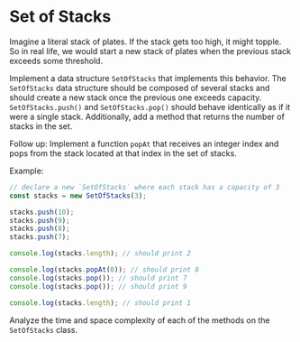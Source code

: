 # Set of Stacks

Imagine a literal stack of plates. If the stack gets too high, it might topple. So in real life, we would start a new stack of plates when the previous stack exceeds some threshold.

Implement a data structure `SetOfStacks` that implements this behavior. The `SetOfStacks` data structure should be composed of several stacks and should create a new stack once the previous one exceeds capacity. `SetOfStacks.push()` and `SetOfStacks.pop()` should behave identically as if it were a single stack. Additionally, add a method that returns the number of stacks in the set.

Follow up:
Implement a function `popAt` that receives an integer index and pops from the stack located at that index in the set of stacks.

Example:

```js
// declare a new `SetOfStacks` where each stack has a capacity of 3
const stacks = new SetOfStacks(3);

stacks.push(10);
stacks.push(9);
stacks.push(8);
stacks.push(7);

console.log(stacks.length); // should print 2

console.log(stacks.popAt(0)); // should print 8
console.log(stacks.pop()); // should print 7
console.log(stacks.pop()); // should print 9

console.log(stacks.length); // should print 1
```

Analyze the time and space complexity of each of the methods on the `SetOfStacks` class.
